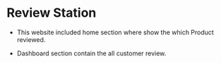 # Review Station

* This website included home section where show the which Product reviewed.

* Dashboard section contain the all customer review.